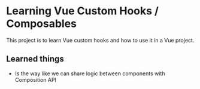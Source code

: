 # Learning Vue Custom Hooks / Composables

This project is to learn Vue custom hooks and how to use it in a Vue project.

## Learned things

- Is the way like we can share logic between components with Composition API
